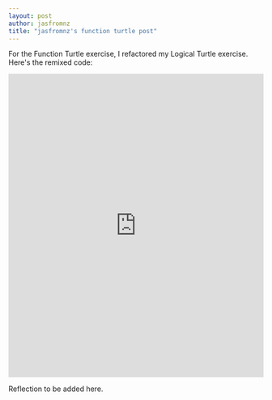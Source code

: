 ```yaml
---
layout: post
author: jasfromnz
title: "jasfromnz's function turtle post"
---
```


For the Function Turtle exercise, I refactored my Logical Turtle exercise. Here's the remixed code:
<iframe src="https://trinket.io/embed/python/0ad33ad5ab" width="100%" height="600" frameborder="0" marginwidth="0" marginheight="0" allowfullscreen></iframe>

Reflection to be added here.

